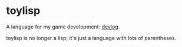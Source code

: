 # toylisp

A language for my game development: [devlog](./devlog.adoc).

toylisp is no longer a lisp; it's just a language with lots of parentheses.

